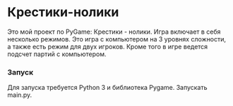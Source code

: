 # Крестики-нолики
Это мой проект по PyGame: Крестики - нолики. 
Игра включает в себя несколько режимов. Это игра с компьютером на 3 уровнях сложности, а также есть режим для двух игроков.
Кроме того в игре ведется подсчет партий с компьютером.
### Запуск
Для запуска требуется Python 3 и библиотека Pygame. Запускать main.py.

